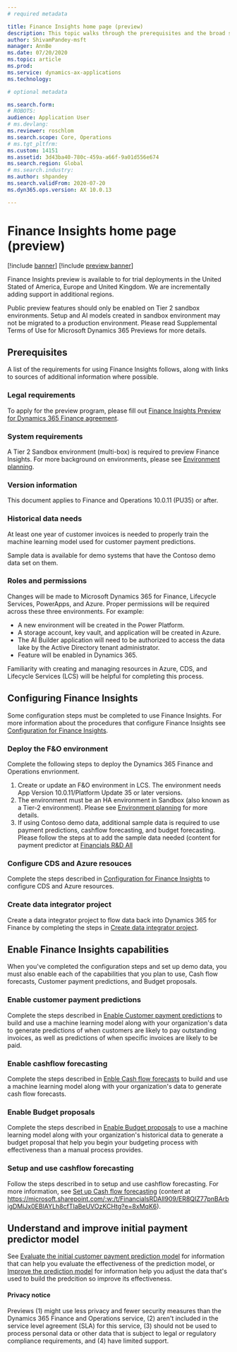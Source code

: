 ```yaml
---
# required metadata

title: Finance Insights home page (preview)
description: This topic walks through the prerequisites and the broad steps required for using a trial version of Finance Insights. 
author: ShivamPandey-msft
manager: AnnBe
ms.date: 07/20/2020
ms.topic: article
ms.prod: 
ms.service: dynamics-ax-applications
ms.technology: 

# optional metadata

ms.search.form: 
# ROBOTS: 
audience: Application User
# ms.devlang: 
ms.reviewer: roschlom
ms.search.scope: Core, Operations
# ms.tgt_pltfrm: 
ms.custom: 14151
ms.assetid: 3d43ba40-780c-459a-a66f-9a01d556e674
ms.search.region: Global
# ms.search.industry: 
ms.author: shpandey
ms.search.validFrom: 2020-07-20
ms.dyn365.ops.version: AX 10.0.13

---
```

# Finance Insights home page (preview)

[!include [banner](../includes/banner.md)]
[!include [preview banner](../includes/preview-banner.md)]

Finance Insights preview is available to for trial deployments in the United Stated of America, Europe and United Kingdom. We are incrementally adding support in additional regions.

Public preview features should only be enabled on Tier 2 sandbox environments. Setup and AI models created in sandbox environment may not be migrated to a production environment. Please read Supplemental Terms of Use for Microsoft Dynamics 365 Previews for more details.

## Prerequisites

A list of the requirements for using Finance Insights follows, along with links to sources of additional information where possible. 

### Legal requirements
To apply for the preview program, please fill out [Finance Insights Preview for Dynamics 365 Finance agreement](https://forms.office.com/FormsPro/Pages/ResponsePage.aspx?id=v4j5cvGGr0GRqy180BHbR56j8lZs0FdAvwT75_WNFyxUM1c0Uzc1RFpaU1RVTEwxVTNWUERPRThUSy4u).   

### System requirements
A Tier 2 Sandbox environment (multi-box) is required to preview Finance Insights. For more background on environments, please see [Environment planning](https://docs.microsoft.com/en-us/dynamics365/fin-ops-core/fin-ops/imp-lifecycle/environment-planning).

### Version information
This document applies to Finance and Operations 10.0.11 (PU35) or after.

### Historical data needs
At least one year of customer invoices is needed to properly train the machine learning model used for customer payment predictions. 

Sample data is available for demo systems that have the Contoso demo data set on them. 

### Roles and permissions
Changes will be made to Microsoft Dynamics 365 for Finance, Lifecycle Services, PowerApps, and Azure.  Proper permissions will be required across these three environments. For example:

- A new environment will be created in the Power Platform.
- A storage account, key vault, and application will be created in Azure.
- The AI Builder application will need to be authorized to access the data lake by the Active Directory tenant administrator.
- Feature will be enabled in Dynamics 365.

Familiarity with creating and managing resources in Azure, CDS, and Lifecycle Services (LCS) will be  helpful for completing this process.

## Configuring Finance Insights 

Some configuration steps must be completed to use Finance Insights. For more information about the procedures that configure Finance Insights see [Configuration for Finance Insights](configure-for-fin-insites.md).

### Deploy the F&O environment
Complete the following steps to deploy the Dynamics 365 Finance and Operations envrionment. 

1. Create or update an F&O environment in LCS. The environment needs App Version 10.0.11/Platform Update 35 or later versions.
2. The environment must be an HA environment in Sandbox (also known as a Tier-2 environment). Please see [Environment planning](https://docs.microsoft.com/en-us/dynamics365/fin-ops-core/fin-ops/imp-lifecycle/environment-planning) for more details.
3. If using Contoso demo data, additional sample data is required to use payment predictions, cashflow forecasting, and budget forecasting.  Please follow the steps at <TBD> to add the sample data needed (content for payment predictor at [Financials R&D All](https://microsoft.sharepoint.com/:f:/t/FinancialsRDAll909/Essk-ZaYVvxPrKNIHmbJNS8BWKCMxcMsubO_NVxECcsLfg?e=iwOR9e)

### Configure CDS and Azure resouces
Complete the steps described in [Configuration for Finance Insights](configure-for-fin-insites.md) to configure CDS and Azure resources.

### Create data integrator project
Create a data integrator project to flow data back into Dynamics 365 for Finance by completing the steps in [Create data integrator project](create-data-integrate-project.md).  

## Enable Finance Insights capabilities

When you've completed the configuration steps and set up demo data, you must also enable each of the capabilities that you plan to use, Cash flow forecasts, Customer payment predictions, and Budget proposals. 

### Enable customer payment predictions
Complete the steps described in [Enable Customer payment predictions](enable-cust-paymnt-prediction.md) to build and use a machine learning model along with your organization's data to generate predictions of when customers are likely to pay outstanding invoices, as well as predictions of when specific invoices are likely to be paid.

### Enable cashflow forecasting
Complete the steps described in [Enble Cash flow forecasts](enable-cash-flow-forecasting.md) to build and use a machine learning model along with your organization's data to generate cash flow forecasts.
  
### Enable Budget proposals
Complete the steps described in [Enable Budget proposals](enable-budget-proposal.md) to use a machine learning model along with your organization's historical data to generate a budget proposal that help you begin your budgeting process with effectiveness than a manual process provides. 

### Setup and use cashflow forecasting
Follow the steps described in <TBD> to setup and use cashflow forecasting. For more information, see [Set up Cash flow forecasting]() 
(content at https://microsoft.sharepoint.com/:w:/t/FinancialsRDAll909/ER8QIZ77pnBArbigDMiJx0EBlAYLh8cfTIaBeUVOzKCHtg?e=8xMqK6).

## Understand and improve initial payment predictor model
See [Evaluate the initial customer payment prediction model](https://review.docs.microsoft.com/en-us/dynamics365/finance/finance-insights/evaluate-payment-prediction?branch=bob-fi-evaluate-payment-prediction) for information that can help you evaluate the effectiveness of the prediction model, or [Improve the prediction model](https://review.docs.microsoft.com/en-us/dynamics365/finance/finance-insights/improve-model?branch=bob-fi-improve-model) for information help you adjust the data that's used to build the predcition so improve its effectiveness.

#### Privacy notice
Previews (1) might use less privacy and fewer security measures than the Dynamics 365 Finance and Operations service, (2) aren't included in the service level agreement (SLA) for this service, (3) should not be used to process personal data or other data that is subject to legal or regulatory compliance requirements, and (4) have limited support.
